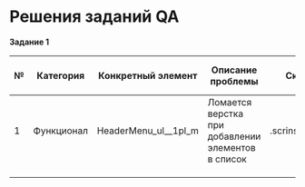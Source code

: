 # Решения заданий QA

**Задание 1**

| № | Категория  | Конкретный элемент      | Описание проблемы                                  | Скриншот            |Предложение по улучшению|Приоритет (1-5)|
|---|------------|-------------------------|----------------------------------------------------|---------------------|--|--|
| 1 | Функционал | HeaderMenu_ul__1pl_m    | Ломается верстка при добавлении элементов в список | .scrins/hero_ul.jpg |  | |
|   |            |                         |                                                    |                     | |
|   |            |                         |                                                    |                     | |
|   |            |                         |                                                    |                     | |


